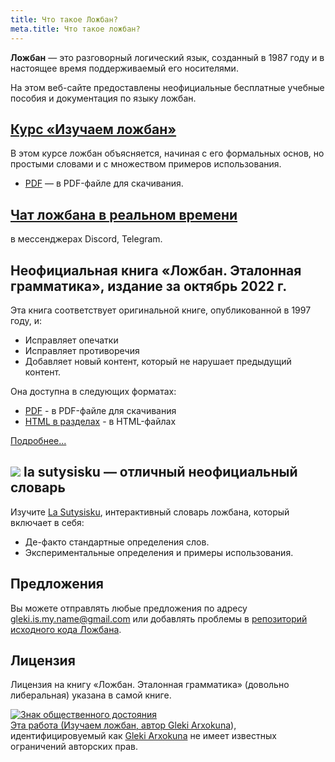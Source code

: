 ```yaml
---
title: Что такое Ложбан?
meta.title: Что такое ложбан?
---
```


**Ложбан** — это разговорный логический язык, созданный в 1987 году и в настоящее время поддерживаемый его носителями.

На этом веб-сайте предоставлены неофициальные бесплатные учебные пособия и документация по языку ложбан.

## [Курс «Изучаем ложбан»](/ru/books/learn-lojban)

<pixra redirect="/ru/books/learn-lojban" url="/assets/pixra/cilre/sruri_since.webp" caption="Курс «Изучаем ложбан»"></pixra>

В этом курсе ложбан объясняется, начиная с его формальных основ, но простыми словами и с множеством примеров использования.

* [PDF](/vreji/uencu/ru/learn-lojban.pdf) — в PDF-файле для скачивания.

## [Чат ложбана в реальном времени](/ru/articles/live_chat)

<pixra redirect="/ru/articles/live_chat" url="/assets/pixra/ralju/jduli.svg" caption="Живой чат"></pixra>

в мессенджерах Discord, Telegram.

## Неофициальная книга «Ложбан. Эталонная грамматика», издание за октябрь 2022 г.

<pixra redirect="/ru/articles/complete-lojban-language" url="/assets/pixra/ralju/cll2.webp" caption="Ложбан. Эталонная грамматика"></pixra>

Эта книга соответствует оригинальной книге, опубликованной в 1997 году, и:

* Исправляет опечатки
* Исправляет противоречия
* Добавляет новый контент, который не нарушает предыдущий контент.

Она доступна в следующих форматах:

* [PDF](https://la-lojban.github.io/uncll/uncll-1.2.15/cll.pdf) - в PDF-файле для скачивания
* [HTML в разделах](https://la-lojban.github.io/uncll/uncll-1.2.15/xhtml_section_chunks/) - в HTML-файлах
<!-- * [EPUB](https://la-lojban.github.io/uncll/uncll-1.2.15/cll.epub) — как книга EPUB -->

[Подробнее...](/ru/articles/complete-lojban-language)

## ![](https://la-lojban.github.io/sutysisku/pixra/snime.svg) la sutysisku — отличный неофициальный словарь

Изучите [La Sutysisku](https://la-lojban.github.io/sutysisku/en/#seskari=cnano&sisku=coi_munje), интерактивный словарь ложбана, который включает в себя:

* Де-факто стандартные определения слов.
* Экспериментальные определения и примеры использования.

## Предложения

Вы можете отправлять любые предложения по адресу [gleki.is.my.name@gmail.com](mailto:gleki.is.my.name@gmail.com) или добавлять проблемы в [репозиторий исходного кода Ложбана](https://github.com/la-lojban/lojban-made-easy/issues).

## Лицензия

Лицензия на книгу «Ложбан. Эталонная грамматика» (довольно либеральная) указана в самой книге.

<p xmlns:dct="https://purl.org/dc/terms/">
<a rel="license" href="http://creativecommons.org/publicdomain/mark/1.0/">
<img src="https://i.creativecommons.org/p/mark/1.0/88x31.png"
      style="стиль границы: нет;" alt="Знак общественного достояния" />
</а>
<br />
Эта работа (<span property="dct:title">Изучаем ложбан</span>, автор <a href="https://lojban.pw" rel="dct:creator"><span property="dct:title ">Gleki Arxokuna</span></a>), идентифицировуемый как <a href="https://lojban.pw" rel="dct:publisher"><span property="dct:title">Gleki Arxokuna</span></a> не имеет известных ограничений авторских прав.
</p>